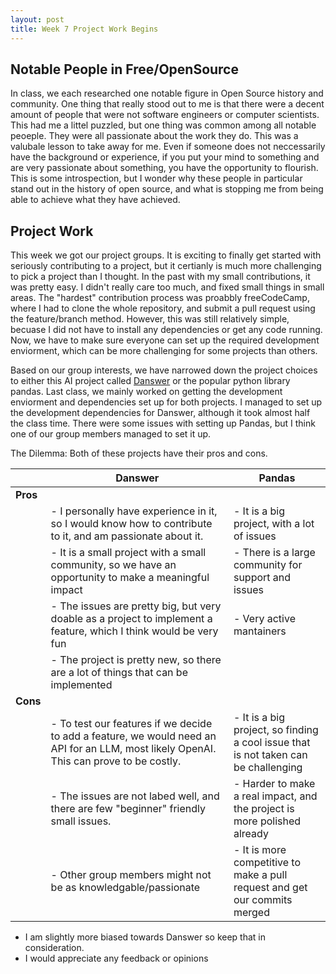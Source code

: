 ```yaml
---
layout: post
title: Week 7 Project Work Begins
---
```


## Notable People in Free/OpenSource

In class, we each researched one notable figure in Open Source history and community. One thing that really stood out to me is that there were a decent amount of people that were not software engineers or computer scientists. This had me a littel puzzled, but one thing was common among all notable peoeple. They were all passionate about the work they do. This was a valubale lesson to take away for me. Even if someone does not neccessarily have the background or experience, if you put your mind to something and are very passionate about something, you have the opportunity to flourish. This is some introspection, but I wonder why these people in particular stand out in the history of open source, and what is stopping me from being able to achieve what they have achieved. 

## Project Work
 
This week we got our project groups. It is  exciting to finally get started with seriously contributing to a project, but it certianly is much more challenging to pick a project than I thought. In the past with my small contributions, it was pretty easy. I didn't really care too much, and fixed small things in small areas. The "hardest" contribution process was proabbly freeCodeCamp, where I had to clone the whole repository, and submit a pull request using the feature/branch method. However, this was still relatively simple, becuase I did not have to install any dependencies or get any code running. Now, we have to make sure everyone can set up the required development enviorment, which can be more challenging for some projects than others.

Based on our group interests, we have narrowed down the project choices to either this AI project called [Danswer](https://github.com/danswer-ai/danswer) or the popular python library pandas. Last class, we mainly worked on getting the development enviorment and dependencies set up for both projects. I managed to set up the development dependencies for Danswer, although it took almost half the class time. There were some issues with setting up Pandas, but I think one of our group members managed to set it up.

The Dilemma: Both of these projects have their pros and cons. 

|           | Danswer        | Pandas         |
|-----------|----------------|----------------|
| **Pros**  |                |                |
|           | - I personally have experience in it, so I would know how to contribute to it, and am passionate about it.       | - It is a big project, with a lot of issues      |
|           | - It is a small project with a small community, so we have an opportunity to make a meaningful impact       | - There is a large community for support and issues       |
|           | - The issues are pretty big, but very doable as a project to implement a feature, which I think would be very fun      | - Very active mantainers       |
|           | - The project is pretty new, so there are a lot of things that can be implemented | 
| **Cons**  |                |                |
|           | - To test our features if we decide to add a feature, we would need an API for an LLM, most likely OpenAI. This can prove to be costly.        | - It is a big project, so finding a cool issue that is not taken can be challenging        |
|           | - The issues are not labed well, and there are few "beginner" friendly small issues.      | - Harder to make a real impact, and the project is more polished already       |
|           | - Other group members might not be as knowledgable/passionate       | - It is more competitive to make a pull request and get our commits merged        |

  * I am slightly more biased towards Danswer so keep that in consideration.
  * I would appreciate any feedback or opinions

